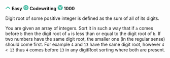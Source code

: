 ﻿![difficulty_icon](https://github.com/PWrGitHub194238/CodeSignal/blob/master/difficulty.png) **Easy** ![difficulty_icon](https://github.com/PWrGitHub194238/CodeSignal/blob/master/type.png) **Codewriting** ![difficulty_icon](https://github.com/PWrGitHub194238/CodeSignal/blob/master/points.png) **1000**

Digit root of some positive integer is defined as the sum of all of its digits.

You are given an array of integers. Sort it in such a way that if `a` comes before `b` then the digit root of `a` is less than or equal to the digit root of `b`. If two numbers have the same digit root, the smaller one (in the regular sense) should come first. For example `4` and `13` have the same digit root, however `4 < 13` thus `4` comes before `13` in any digitRoot sorting where both are present.